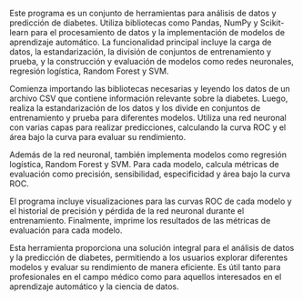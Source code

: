 
Este programa es un conjunto de herramientas para análisis de datos y predicción de diabetes. Utiliza bibliotecas como Pandas, NumPy y Scikit-learn para el procesamiento de datos y la implementación de modelos de aprendizaje automático. La funcionalidad principal incluye la carga de datos, la estandarización, la división de conjuntos de entrenamiento y prueba, y la construcción y evaluación de modelos como redes neuronales, regresión logística, Random Forest y SVM.

Comienza importando las bibliotecas necesarias y leyendo los datos de un archivo CSV que contiene información relevante sobre la diabetes. Luego, realiza la estandarización de los datos y los divide en conjuntos de entrenamiento y prueba para diferentes modelos. Utiliza una red neuronal con varias capas para realizar predicciones, calculando la curva ROC y el área bajo la curva para evaluar su rendimiento.

Además de la red neuronal, también implementa modelos como regresión logística, Random Forest y SVM. Para cada modelo, calcula métricas de evaluación como precisión, sensibilidad, especificidad y área bajo la curva ROC.

El programa incluye visualizaciones para las curvas ROC de cada modelo y el historial de precisión y pérdida de la red neuronal durante el entrenamiento. Finalmente, imprime los resultados de las métricas de evaluación para cada modelo.

Esta herramienta proporciona una solución integral para el análisis de datos y la predicción de diabetes, permitiendo a los usuarios explorar diferentes modelos y evaluar su rendimiento de manera eficiente. Es útil tanto para profesionales en el campo médico como para aquellos interesados en el aprendizaje automático y la ciencia de datos.

